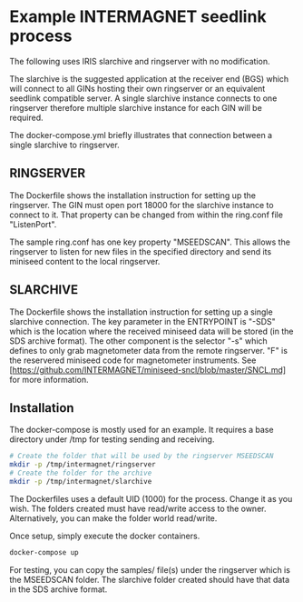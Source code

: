 # Example INTERMAGNET seedlink process

The following uses IRIS slarchive and ringserver with no modification.

The slarchive is the suggested application at the receiver end (BGS) which will connect to all GINs hosting their own ringserver or an equivalent seedlink compatible server.  A single slarchive instance connects to one ringserver therefore multiple slarchive instance for each GIN will be required.

The docker-compose.yml briefly illustrates that connection between a single slarchive to ringserver.

## RINGSERVER

The Dockerfile shows the installation instruction for setting up the ringserver.  The GIN must open port 18000 for the slarchive instance to connect to it.  That property can be changed from within the ring.conf file "ListenPort".

The sample ring.conf has one key property "MSEEDSCAN".  This allows the ringserver to listen for new files in the specified directory and send its miniseed content to the local ringserver.

## SLARCHIVE

The Dockerfile shows the installation instruction for setting up a single slarchive connection.  The key parameter in the ENTRYPOINT is "-SDS" which is the location where the received miniseed data will be stored (in the SDS archive format).  The other component is the selector "-s" which defines to only grab magnetometer data from the remote ringserver.  "F" is the reservered miniseed code for magnetometer instruments.  See [https://github.com/INTERMAGNET/miniseed-sncl/blob/master/SNCL.md] for more information.

## Installation

The docker-compose is mostly used for an example.  It requires a base directory under /tmp for testing sending and receiving.

```bash
# Create the folder that will be used by the ringserver MSEEDSCAN
mkdir -p /tmp/intermagnet/ringserver
# Create the folder for the archive
mkdir -p /tmp/intermagnet/slarchive
```

The Dockerfiles uses a default UID (1000) for the process.  Change it as you wish.  The folders created must have read/write access to the owner.  Alternatively, you can make the folder world read/write.

Once setup, simply execute the docker containers.

```bash
docker-compose up
```

For testing, you can copy the samples/ file(s) under the ringserver which is the MSEEDSCAN folder.  The slarchive folder created should have that data in the SDS archive format.
